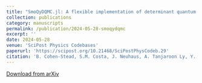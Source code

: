 ```yaml
---
title: "SmoQyDQMC.jl: A flexible implementation of determinant quantum Monte Carlo for Hubbard and electron-phonon interactions"
collection: publications
category: manuscripts
permalink: /publication/2024-05-28-smoqydqmc
excerpt: ''
date: 2024-05-28
venue: 'SciPost Physics Codebases'
paperurl: 'https://scipost.org/10.21468/SciPostPhysCodeb.29'
citation: 'B. Cohen-Stead, S.M. Costa, J. Neuhaus, A. Tanjaroon Ly, Y. Zhang,  R. Scalettar, K. Barros, S. Johnston. &quot;SmoQyDQMC.jl: A flexible implementation of determinant quantum Monte Carlo for Hubbard and electron-phonon interactions.&quot; <i>SciPost Physics Codebases</i>. 29 (2024)'
---
```

[Download from arXiv](https://arxiv.org/abs/2311.09395)
